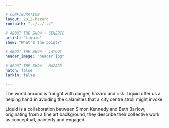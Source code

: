```yaml
---

# CONFIGURATION
layout: 2012-hazard
rootpath: "../../../"

# ABOUT THE SHOW - GENERIC
artist: "Liquid"
show: "What's the point?"

# ABOUT THE SHOW - LAYOUT
header_image: "header.jpg"

# ABOUT THE SHOW - HAZARD
hatch: false
larkin: false

---
```


The world around is fraught with danger, hazard and risk.  Liquid offer us a helping hand in avoiding the calamities that a city centre stroll might invoke.   

Liquid is a collaboration between Simon Kennedy and Beth Barlow; originating from a fine art background, they describe their collective work as conceptual, painterly and engaged.    
